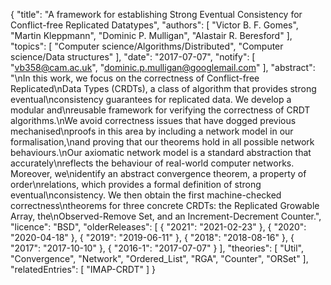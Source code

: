{
    "title": "A framework for establishing Strong Eventual Consistency for Conflict-free Replicated Datatypes",
    "authors": [
        "Victor B. F. Gomes",
        "Martin Kleppmann",
        "Dominic P. Mulligan",
        "Alastair R. Beresford"
    ],
    "topics": [
        "Computer science/Algorithms/Distributed",
        "Computer science/Data structures"
    ],
    "date": "2017-07-07",
    "notify": [
        "vb358@cam.ac.uk",
        "dominic.p.mulligan@googlemail.com"
    ],
    "abstract": "\nIn this work, we focus on the correctness of Conflict-free Replicated\nData Types (CRDTs), a class of algorithm that provides strong eventual\nconsistency guarantees for replicated data. We develop a modular and\nreusable framework for verifying the correctness of CRDT algorithms.\nWe avoid correctness issues that have dogged previous mechanised\nproofs in this area by including a network model in our formalisation,\nand proving that our theorems hold in all possible network behaviours.\nOur axiomatic network model is a standard abstraction that accurately\nreflects the behaviour of real-world computer networks. Moreover, we\nidentify an abstract convergence theorem, a property of order\nrelations, which provides a formal definition of strong eventual\nconsistency. We then obtain the first machine-checked correctness\ntheorems for three concrete CRDTs: the Replicated Growable Array, the\nObserved-Remove Set, and an Increment-Decrement Counter.",
    "licence": "BSD",
    "olderReleases": [
        {
            "2021": "2021-02-23"
        },
        {
            "2020": "2020-04-18"
        },
        {
            "2019": "2019-06-11"
        },
        {
            "2018": "2018-08-16"
        },
        {
            "2017": "2017-10-10"
        },
        {
            "2016-1": "2017-07-07"
        }
    ],
    "theories": [
        "Util",
        "Convergence",
        "Network",
        "Ordered_List",
        "RGA",
        "Counter",
        "ORSet"
    ],
    "relatedEntries": [
        "IMAP-CRDT"
    ]
}